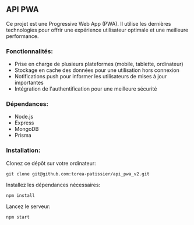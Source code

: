 ## API PWA 
Ce projet est une Progressive Web App (PWA). Il utilise les dernières technologies pour offrir une expérience utilisateur optimale et une meilleure performance.

### Fonctionnalités:
- Prise en charge de plusieurs plateformes (mobile, tablette, ordinateur)
- Stockage en cache des données pour une utilisation hors connexion
- Notifications push pour informer les utilisateurs de mises à jour importantes
- Intégration de l'authentification pour une meilleure sécurité

### Dépendances:
- Node.js
- Express
- MongoDB
- Prisma

### Installation:

Clonez ce dépôt sur votre ordinateur:

`git clone git@github.com:torea-patissier/api_pwa_v2.git`

Installez les dépendances nécessaires:

`npm install`

Lancez le serveur:

`npm start`
